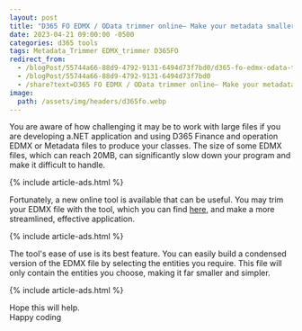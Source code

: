 ```yaml
---
layout: post
title: "D365 FO EDMX / OData trimmer online– Make your metadata smaller online"
date: 2023-04-21 09:00:00 -0500
categories: d365 tools
tags: Metadata_Trimmer EDMX_trimmer D365FO
redirect_from:
  - /blogPost/55744a66-88d9-4792-9131-6494d73f7bd0/d365-fo-edmx-odata-trimmer-online-make-your-metadata-smaller-online
  - /blogPost/55744a66-88d9-4792-9131-6494d73f7bd0
  - /share?text=D365 FO EDMX / OData trimmer online– Make your metadata smaller online - bitesinbyte https://blogs.bitesinbyte.com//posts/D365_FO_EDMX_Trimmer
image:
  path: /assets/img/headers/d365fo.webp
---
```


You are aware of how challenging it may be to work with large files if you are developing a.NET application and using D365 Finance and operation EDMX or Metadata files to produce your classes. The size of some EDMX files, which can reach 20MB, can significantly slow down your program and make it difficult to handle.

{% include article-ads.html %}

Fortunately, a new online tool is available that can be useful. You may trim your EDMX file with the tool, which you can find [here](http://edmx.bitesinbyte.com), and make a more streamlined, effective application.

{% include article-ads.html %}

The tool's ease of use is its best feature. You can easily build a condensed version of the EDMX file by selecting the entities you require. This file will only contain the entities you choose, making it far smaller and simpler.

{% include article-ads.html %}

Hope this will help. <br/>
Happy coding
